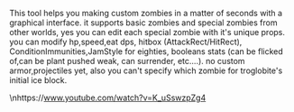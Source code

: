 This tool helps you making custom zombies in a matter of seconds with a graphical interface.
it supports basic zombies and special zombies from other worlds, yes you can edit each special zombie with it's unique props.
you can modify hp,speed,eat dps, hitbox (AttackRect/HitRect), ConditionImmunities,JamStyle for eighties, booleans stats (can be flicked of,can be plant pushed weak, can surrender, etc....).
no custom armor,projectiles yet, also you can't specify which zombie for troglobite's initial ice block.

\nhttps://www.youtube.com/watch?v=K_uSswzpZg4

